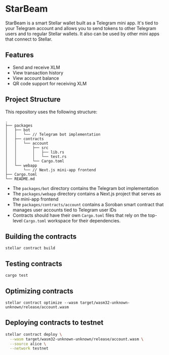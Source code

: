 # StarBeam

StarBeam is a smart Stellar wallet built as a Telegram mini app.
It's tied to your Telegram account and allows you to send tokens to other Telegram users and to regular Stellar wallets.
It also can be used by other mini apps that connect to Stellar.

## Features

- Send and receive XLM
- View transaction history
- View account balance
- QR code support for receiving XLM

## Project Structure

This repository uses the following structure:
```text
.
├── packages
│   ├── bot
│   │   └── // Telegram bot implementation
│   ├── contracts
│   │   └── account
│   │       ├── src
│   │       │   ├── lib.rs
│   │       │   └── test.rs
│   │       └── Cargo.toml
│   └── webapp
│       └── // Next.js mini-app frontend
├── Cargo.toml
└── README.md
```

- The `packages/bot` directory contains the Telegram bot implementation
- The `packages/webapp` directory contains a Next.js project that serves as the mini-app frontend
- The `packages/contracts/account` contains a Soroban smart contract that manages user accounts tied to Telegram user IDs
- Contracts should have their own `Cargo.toml` files that rely on the top-level `Cargo.toml` workspace for their dependencies.

## Building the contracts

`stellar contract build`

## Testing contracts

`cargo test`

## Optimizing contracts

`stellar contract optimize --wasm target/wasm32-unknown-unknown/release/account.wasm`

## Deploying contracts to testnet

```sh
stellar contract deploy \
  --wasm target/wasm32-unknown-unknown/release/account.wasm \
  --source alice \
  --network testnet
```